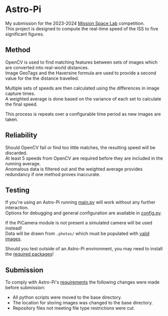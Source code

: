 # Astro-Pi
My submission for the 2023-2024 [Mission Space Lab](https://astro-pi.org/mission-space-lab) competition.<br>
This project is designed to compute the real-time speed of the ISS to five significant figures.<br>

## Method
OpenCV is used to find matching features between sets of images which are converted into real-world distances.<br>
Image GeoTags and the Haversine formula are used to provide a second value for the the distance travelled.<br>

Multiple sets of speeds are then calculated using the differences in image capture times.<br>
A weighted average is done based on the variance of each set to calculate the final speed.<br>

This process is repeats over a configurable time period as new images are taken.<br>

## Reliability
Should OpenCV fail or find too little matches, the resulting speed will be discarded.<br>
At least 5 speeds from OpenCV are required before they are included in the running average.<br>
Anomalous data is filtered out and the weighted average provides redundancy if one method proves inaccurate.<br>
 
## Testing
If you're using an Astro-Pi running [main.py](./main.py) will work without any further interaction.<br>
Options for debugging and general configuration are available in [config.py](./config.py).<br>

If the PiCamera module is not present a simulated camera will be used instead!<br>
Data will be drawn from `.photos/` which must be populated with [valid images](https://www.flickr.com/photos/raspberrypi/collections/72157722483243333/).<br>

Should you test outside of an Astro-Pi environment, you may need to install the [required packages](./requirements.txt)!<br>

## Submission
To comply with Astro-Pi's [requirements](https://astro-pi.org/mission-space-lab/rulebook) the following changes were made before submission:<br>
- All python scripts were moved to the base directory.
- The location for storing images was changed to the base directory.
- Repository files not meeting file type restrictions were cut.
